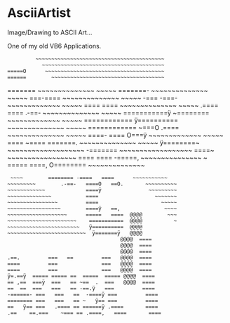 AsciiArtist
===========

Image/Drawing to ASCII Art...

One of my old VB6 Applications.

             ~~~~~~~~~~~~~~~~~~~~~~~~~~~~~~~~~~~~~~~~~
               ~~~~~~~~~~~~~~~~~~~~~~~~~~~~~~~~~~~~~~~
    =====O      ~~~~~~~~~~~~~~~~~~~~~~~~~~~~~~~~~~~~~~
    ======        ~~~~~~~~~~~~~~~~~~~~~~~~~~~~~~~~~~~~
   =======         ~~~~~~~~~~~~~~                ~~~~~
   =======-         ~~~~~~~~~~~~~~               ~~~~~
   ===-====           ~~~~~~~~~~~~~~             ~~~~~
  -=== -===-            ~~~~~~~~~~~~~            ~~~~~
  ====  ====             ~~~~~~~~~~~~~~          ~~~~~
 .====  ====     .-==-    ~~~~~~~~~~~~~~         ~~~~~
 ===========ÿ  ~========    ~~~~~~~~~~~~~        ~~~~~
 ============ ÿ==========    ~~~~~~~~~~~~~~      ~~~~~
 ============ ~===O .====     ~~~~~~~~~~~~~~     ~~~~~
====-    ==== O===ÿ             ~~~~~~~~~~~~~    ~~~~~
====     ~==== =======.          ~~~~~~~~~~~~~~  ~~~~~
               ÿ========~          ~~~~~~~~~~~~~~~~~~~
                 -=======           ~~~~~~~~~~~~~~~~~~
                     ====~           ~~~~~~~~~~~~~~~~~
              ====    ====  -=====,    ~~~~~~~~~~~~~~~
  ~           =====  ====, O========    ~~~~~~~~~~~~~~
   ~~~         ========== O=========O    ~~~~~~~~~~~~~
    ~~~~        ======== -====   ====      ~~~~~~~~~~~
~~~~~~~~~        .-==-   ====O   ==O.       ~~~~~~~~~~
~~~~~~~~~~~~             ====ÿ               ~~~~~~~~~
~~~~~~~~~~~~~~           ====                  ~~~~~~~
~~~~~~~~~~~~~~~~         ====                    ~~~~~
~~~~~~~~~~~~~~~~~        ====ÿ   ==,              ~~~~
~~~~~~~~~~~~~~~~~~~      =====   ====  @@@@        ~~~
~~~~~~~~~~~~~~~~~~~~~~    ===========  @@@@          ~
~~~~~~~~~~~~~~~~~~~~~~~   ÿ==========  @@@@           
~~~~~~~~~~~~~~~~~~~~~~~~~  ÿ=======ÿ   @@@@           
                                       @@@@  ====     
                                       @@@@  ====     
                                       @@@@  ====     
   .==.         ===   ==         ===   @@@@  ====     
   ====         ===              ===   @@@@  ====     
   ====         ===              ===   @@@@  ====     
  ÿ=.==ÿ  ===== ===== ==  =====  ===== @@@@  ====     
  == ,==  ===ÿ  ===   == ~==  .  ===   @@@@  ====     
  ==  ==  ===   ===   == -==.ÿ   ===         ====     
 -======- ===   ===   ==  -====ÿ ===         ====     
 ======== ===   ===   == ~   ÿ== ===         ====     
 ==   ÿ== ===   .==== == ======ÿ .====       ====     
.==    ==.===    ~=== == .====,   ====       ====     
